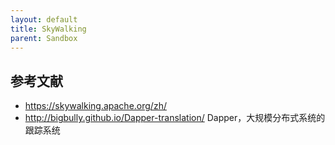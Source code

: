 ```yaml
---
layout: default
title: SkyWalking
parent: Sandbox
---
```




##  参考文献

- https://skywalking.apache.org/zh/
- http://bigbully.github.io/Dapper-translation/ Dapper，大规模分布式系统的跟踪系统
